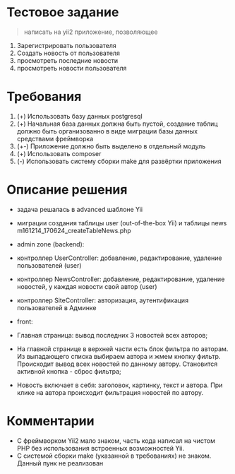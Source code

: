Тестовое задание
=====================================================================
> написать на yii2 приложение, позволяющее
1) Зарегистрировать пользователя
2) Создать новость от пользователя
3) просмотреть последние новости
4) просмотреть новости пользователя

Требования
=====================================================================
1) (+) Использовать базу данных postgresql
2) (+) Начальная база данных должна быть пустой, создание таблиц должно быть организованно в виде миграции базы данных
    средствами фреймворка
3) (+-) Приложение должно быть выделено в отдельный модуль
4) (+) Использовать composer 
5) (-) Использовать систему сборки make для развёртки приложения

Описание решения
=====================================================================
- задача решалась в advanced шаблоне Yii
- миграции создания таблицы user (out-of-the-box Yii) и таблицы news m161214_170624_createTableNews.php

- admin zone (backend):
- контроллер  UserController: добавление, редактирование, удаление пользователей (user) 
- контроллер NewsController: добавление, редактирование, удаление новостей, у каждая новости свой автор (user)
- контроллер SiteController: авторизация, аутентификация пользователей в Админке

- front:
- Главная страница: вывод последних 3 новостей всех авторов;
- На главной странице в верхней части есть блок фильтра по авторам. Из выпадающего списка выбираем автора и жмем
    кнопку фильтр. Происходит вывод всех новостей по данному автору. Становится активной кнопка - сброс фильтра;
- Новость включает в себя: заголовок, картинку, текст и автора. При клике на автора происходит фильтрация новостей
    по автору.
    
Комментарии
====================================================================
- C фреймворком Yii2 мало знаком, часть кода написал на чистом PHP без использования встроенных возможностей Yii.
- С системой сборки make (указанной в требованиях) не знаком. Данный пунк не реализован